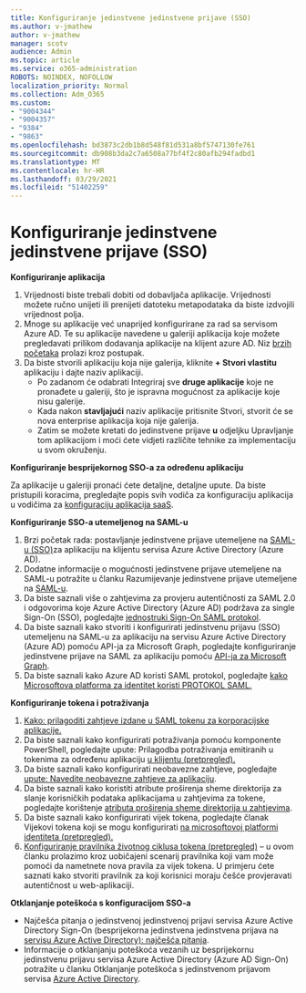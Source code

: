 ```yaml
---
title: Konfiguriranje jedinstvene jedinstvene prijave (SSO)
ms.author: v-jmathew
author: v-jmathew
manager: scotv
audience: Admin
ms.topic: article
ms.service: o365-administration
ROBOTS: NOINDEX, NOFOLLOW
localization_priority: Normal
ms.collection: Adm_O365
ms.custom:
- "9004344"
- "9004357"
- "9384"
- "9863"
ms.openlocfilehash: bd3873c2db1b8d548f81d531a8bf5747130fe761
ms.sourcegitcommit: db908b3da2c7a6508a77bf4f2c80afb294fadbd1
ms.translationtype: MT
ms.contentlocale: hr-HR
ms.lasthandoff: 03/29/2021
ms.locfileid: "51402259"
---
```

# <a name="configure-seamless-single-sign-on-sso"></a>Konfiguriranje jedinstvene jedinstvene prijave (SSO)

**Konfiguriranje aplikacija**

1. Vrijednosti biste trebali dobiti od dobavljača aplikacije. Vrijednosti možete ručno unijeti ili prenijeti datoteku metapodataka da biste izdvojili vrijednost polja.
2. Mnoge su aplikacije već unaprijed konfigurirane za rad sa servisom Azure AD. Te su aplikacije navedene u galeriji aplikacija koje možete pregledavati prilikom dodavanja aplikacije na klijent azure AD. Niz [brzih početaka](https://docs.microsoft.com/azure/active-directory/manage-apps/add-application-portal-configure) prolazi kroz postupak.
3. Da biste stvorili aplikaciju koja nije galerija, kliknite **+ Stvori vlastitu** aplikaciju i dajte naziv aplikaciji.
    - Po zadanom će odabrati Integriraj sve **druge aplikacije** koje ne pronađete u galeriji, što je ispravna mogućnost za aplikacije koje nisu galerije.
    - Kada nakon **stavljajući** naziv aplikacije pritisnite Stvori, stvorit će se nova enterprise aplikacija koja nije galerija.
    - Zatim se možete kretati do jedinstvene  prijave **u** odjeljku Upravljanje tom aplikacijom i moći ćete vidjeti različite tehnike za implementaciju u svom okruženju.

**Konfiguriranje besprijekornog SSO-a za određenu aplikaciju**

Za aplikacije u galeriji pronaći ćete detaljne, detaljne upute. Da biste pristupili koracima, pregledajte popis svih vodiča za konfiguraciju aplikacija u vodičima za [konfiguraciju aplikacija saaS](https://docs.microsoft.com/azure/active-directory/saas-apps/tutorial-list).

**Konfiguriranje SSO-a utemeljenog na SAML-u**

1. Brzi početak rada: postavljanje jedinstvene prijave utemeljene na [SAML-u (SSO)](https://docs.microsoft.com/azure/active-directory/manage-apps/add-application-portal-setup-sso)za aplikaciju na klijentu servisa Azure Active Directory (Azure AD).
2. Dodatne informacije o mogućnosti jedinstvene prijave utemeljene na SAML-u potražite u članku Razumijevanje jedinstvene prijave utemeljene na [SAML-u](https://docs.microsoft.com/azure/active-directory/manage-apps/configure-saml-single-sign-on).
3. Da biste saznali više o zahtjevima za provjeru autentičnosti za SAML 2.0 i odgovorima koje Azure Active Directory (Azure AD) podržava za single Sign-On (SSO), pogledajte [jednostruki Sign-On SAML protokol](https://docs.microsoft.com/azure/active-directory/develop/single-sign-on-saml-protocol).
4. Da biste saznali kako stvoriti i konfigurirati jedinstvenu prijavu (SSO) utemeljenu na SAML-u za aplikaciju na servisu Azure Active Directory (Azure AD) pomoću API-ja za Microsoft Graph, pogledajte konfiguriranje jedinstvene prijave na SAML za aplikaciju pomoću [API-ja za Microsoft Graph](https://docs.microsoft.com/graph/application-saml-sso-configure-api).
5. Da biste saznali kako Azure AD koristi SAML protokol, pogledajte [kako Microsoftova platforma za identitet koristi PROTOKOL SAML.](https://docs.microsoft.com/azure/active-directory/develop/active-directory-saml-protocol-reference)

**Konfiguriranje tokena i potraživanja**

1. [Kako: prilagoditi zahtjeve izdane u SAML tokenu za korporacijske aplikacije.](https://docs.microsoft.com/azure/active-directory/develop/active-directory-saml-claims-customization)
2. Da biste saznali kako konfigurirati potraživanja pomoću komponente PowerShell, pogledajte upute: Prilagodba potraživanja emitiranih u tokenima za određenu aplikaciju [u klijentu (pretpregled).](https://docs.microsoft.com/azure/active-directory/develop/active-directory-claims-mapping)
3. Da biste saznali kako konfigurirati neobavezne zahtjeve, pogledajte [upute: Navedite neobavezne zahtjeve za aplikaciju](https://docs.microsoft.com/azure/active-directory/develop/active-directory-optional-claims).
4. Da biste saznali kako koristiti atribute proširenja sheme direktorija za slanje korisničkih podataka aplikacijama u zahtjevima za tokene, pogledajte korištenje [atributa proširenja sheme direktorija u zahtjevima](https://docs.microsoft.com/azure/active-directory/develop/active-directory-schema-extensions).
5. Da biste saznali kako konfigurirati vijek tokena, pogledajte članak Vijekovi tokena koji se mogu konfigurirati [na microsoftovoj platformi identiteta (pretpregled).](https://docs.microsoft.com/azure/active-directory/develop/active-directory-configurable-token-lifetimes)
6. [Konfiguriranje pravilnika životnog ciklusa tokena (pretpregled)](https://docs.microsoft.com/azure/active-directory/develop/configure-token-lifetimes) – u ovom članku prolazimo kroz uobičajeni scenarij pravilnika koji vam može pomoći da nametnete nova pravila za vijek tokena. U primjeru ćete saznati kako stvoriti pravilnik za koji korisnici moraju češće provjeravati autentičnost u web-aplikaciji.

**Otklanjanje poteškoća s konfiguracijom SSO-a**

- Najčešća pitanja o jedinstvenoj jedinstvenoj prijavi servisa Azure Active Directory Sign-On (besprijekorna jedinstvena jedinstvena prijava na [servisu Azure Active Directory): najčešća pitanja](https://docs.microsoft.com/azure/active-directory/hybrid/how-to-connect-sso-faq).
- Informacije o otklanjanju poteškoća vezanih uz besprijekornu jedinstvenu prijavu servisa Azure Active Directory (Azure AD Sign-On) potražite u članku Otklanjanje poteškoća s jedinstvenom prijavom servisa [Azure Active Directory](https://docs.microsoft.com/azure/active-directory/hybrid/tshoot-connect-sso).
